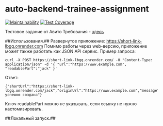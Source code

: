 # auto-backend-trainee-assignment
[![Maintainability](https://api.codeclimate.com/v1/badges/e86c4429a58955cda69a/maintainability)](https://codeclimate.com/github/Grad566/auto-backend-trainee-assignment/maintainability)
[![Test Coverage](https://api.codeclimate.com/v1/badges/e86c4429a58955cda69a/test_coverage)](https://codeclimate.com/github/Grad566/auto-backend-trainee-assignment/test_coverage)

Тестовое задание от Авито
Требования - [здесь](https://github.com/avito-tech/auto-backend-trainee-assignment?tab=readme-ov-file)

##Использования.##
Развернутое приложение: https://short-link-lbgq.onrender.com
Помимо работы через web-версию, приложение может также работать как JSON API сервис.
Пример запроса:
```
curl -X POST https://short-link-lbgq.onrender.com/ -H "Content-Type: application/json" -d '{ "url":"https://www.example.com", "readablePart":"jack" }'
```
Ответ:
```
{"shortUrl":"https://short-link-lbgq.onrender.com/jack","originUrl":"https://www.example.com","message":"Ссылка успешно создана"}
```

Ключ readablePart можно не указывать, если ссылку не нужно кастомизировать.

##Локальный запуск.##


